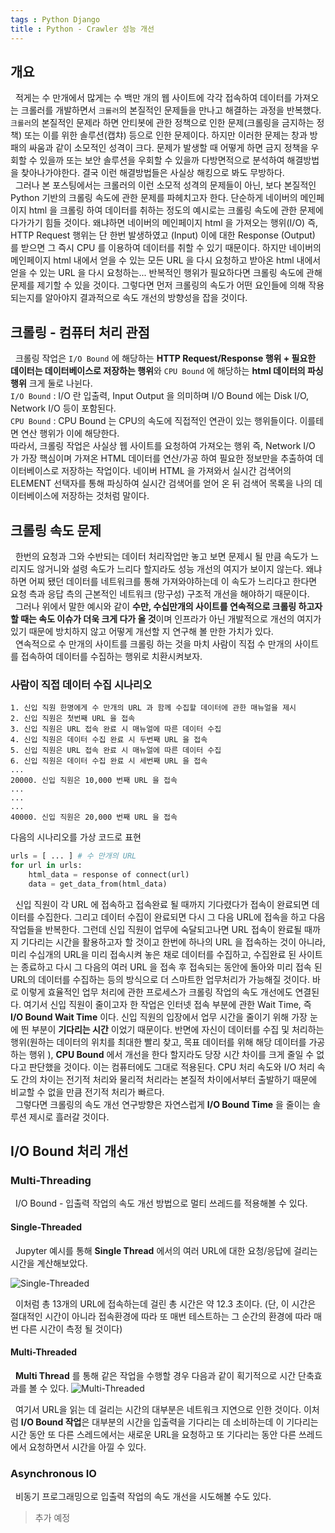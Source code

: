 ```yaml
---
tags : Python Django
title : Python - Crawler 성능 개선
---
```


## 개요
&nbsp; 적게는 수 만개에서 많게는 수 백만 개의 웹 사이트에 각각 접속하여 데이터를 가져오는 크롤러를 개발하면서 `크롤러`의 본질적인 문제들을 만나고 해결하는 과정을 반복했다. `크롤러`의 본질적인 문제라 하면 안티봇에 관한 정책으로 인한 문제(크롤링을 금지하는 정책) 또는 이를 위한 솔루션(캡챠) 등으로 인한 문제이다. 하지만 이러한 문제는 창과 방패의 싸움과 같이 소모적인 성격이 크다. 문제가 발생할 때 어떻게 하면 금지 정책을 우회할 수 있을까 또는 보안 솔루션을 우회할 수 있을까 다방면적으로 분석하여 해결방법을 찾아나가야한다. 결국 이런 해결방법들은 사실상 해킹으로 봐도 무방하다.              
&nbsp; 그러나 본 포스팅에서는 크롤러의 이런 소모적 성격의 문제들이 아닌, 보다 본질적인 Python 기반의 크롤링 속도에 관한 문제를 파헤치고자 한다. 단순하게 네이버의 메인페이지 html 을 크롤링 하여 데이터를 취하는 정도의 예시로는 크롤링 속도에 관한 문제에 다가가기 힘들 것이다. 왜냐하면 네이버의 메인페이지 html 을 가져오는 행위(I/O) 즉, HTTP Request 행위는 단 한번 발생하였고 (Input) 이에 대한 Response (Output) 를 받으면 그 즉시 CPU 를 이용하여 데이터를 취할 수 있기 때문이다. 하지만 네이버의 메인페이지 html 내에서 얻을 수 있는 모든 URL 을 다시 요청하고 받아온 html 내에서 얻을 수 있는 URL 을 다시 요청하는... 반복적인 행위가 필요하다면 크롤링 속도에 관해 문제를 제기할 수 있을 것이다. 그렇다면 먼저 크롤링의 속도가 어떤 요인들에 의해 작용되는지를 알아야지 결과적으로 속도 개선의 방향성을 잡을 것이다.         


## 크롤링 - 컴퓨터 처리 관점
&nbsp; 크롤링 작업은 `I/O Bound` 에 해당하는 **HTTP Request/Response 행위 + 필요한 데이터는 데이터베이스로 저장하는 행위**와 `CPU Bound` 에 해당하는 **html 데이터의 파싱행위** 크게 둘로 나뉜다.             
`I/O Bound` : I/O 란 입출력, Input Output 을 의미하며 I/O Bound 에는 Disk I/O, Network I/O 등이 포함된다.        
`CPU Bound` : CPU Bound 는 CPU의 속도에 직접적인 연관이 있는 행위들이다. 이를테면 연산 행위가 이에 해당한다.         
따라서, 크롤링 작업은 사실상 웹 사이트를 요청하여 가져오는 행위 즉, Network I/O 가 가장 핵심이며 가져온 HTML 데이터를 연산/가공 하여 필요한 정보만을 추출하여 데이터베이스로 저장하는 작업이다. 네이버 HTML 을 가져와서 실시간 검색어의 ELEMENT 선택자를 통해 파싱하여 실시간 검색어를 얻어 온 뒤 검색어 목록을 나의 데이터베이스에 저장하는 것처럼 말이다.      

## 크롤링 속도 문제
&nbsp; 한번의 요청과 그와 수반되는 데이터 처리작업만 놓고 보면 문제시 될 만큼 속도가 느리지도 않거니와 설령 속도가 느리다 할지라도 성능 개선의 여지가 보이지 않는다. 왜냐하면 어찌 됐던 데이터를 네트워크를 통해 가져와야하는데 이 속도가 느리다고 한다면 요청 측과 응답 측의 근본적인 네트워크 (망구성) 구조적 개선을 해야하기 때문이다.                
&nbsp; 그러나 위에서 말한 예시와 같이 **수만, 수십만개의 사이트를 연속적으로 크롤링 하고자 할 때는 속도 이슈가 더욱 크게 다가 올 것**이며 인프라가 아닌 개발적으로 개선의 여지가 있기 때문에 방치하지 않고 어떻게 개선할 지 연구해 볼 만한 가치가 있다.                
&nbsp; 연속적으로 수 만개의 사이트를 크롤링 하는 것을 마치 사람이 직접 수 만개의 사이트를 접속하여 데이터를 수집하는 행위로 치환시켜보자.
### 사람이 직접 데이터 수집 시나리오
```
1. 신입 직원 한명에게 수 만개의 URL 과 함께 수집할 데이터에 관한 매뉴얼을 제시
2. 신입 직원은 첫번째 URL 을 접속
3. 신입 직원은 URL 접속 완료 시 매뉴얼에 따른 데이터 수집
4. 신입 직원은 데이터 수집 완료 시 두번째 URL 을 접속
5. 신입 직원은 URL 접속 완료 시 매뉴얼에 따른 데이터 수집
6. 신입 직원은 데이터 수집 완료 시 세번째 URL 을 접속
...
20000. 신입 직원은 10,000 번째 URL 을 접속
...
...
...
40000. 신입 직원은 20,000 번째 URL 을 접속
```
다음의 시나리오를 가상 코드로 표현
``` python
urls = [ ... ] # 수 만개의 URL
for url in urls:
	html_data = response of connect(url)
	data = get_data_from(html_data)
```
&nbsp; 신입 직원이 각 URL 에 접속하고 접속완료 될 때까지 기다렸다가 접속이 완료되면 데이터를 수집한다. 그리고 데이터 수집이 완료되면 다시 그 다음 URL에 접속을 하고 다음 작업들을 반복한다. 그런데 신입 직원이 업무에 숙달되고나면 URL 접속이 완료될 때까지 기다리는 시간을 활용하고자 할 것이고 한번에 하나의 URL 을 접속하는 것이 아니라, 미리 수십개의 URL을 미리 접속시켜 놓은 채로 데이터를 수집하고, 수집완료 된 사이트는 종료하고 다시 그 다음의 여러 URL 을 접속 후 접속되는 동안에 돌아와 미리 접속 된 URL의 데이터를 수집하는 등의 방식으로 더 스마트한 업무처리가 가능해질 것이다. 바로 이렇게 효율적인 업무 처리에 관한 프로세스가 크롤링 작업의 속도 개선에도 연결된다. 여기서 신입 직원이 줄이고자 한 작업은 인터넷 접속 부분에 관한 Wait Time, 즉 **I/O Bound Wait Time** 이다. 신입 직원의 입장에서 업무 시간을 줄이기 위해 가장 눈에 띈 부분이 **기다리는 시간** 이었기 때문이다. 반면에 자신이 데이터를 수집 및 처리하는 행위(원하는 데이터의 위치를 최대한 빨리 찾고, 목표 데이터를 위해 해당 데이터를 가공하는 행위
), **CPU Bound** 에서 개선을 한다 할지라도 당장 시간 차이를 크게 줄일 수 없다고 판단했을 것이다. 이는 컴퓨터에도 그대로 적용된다. CPU 처리 속도와 I/O 처리 속도 간의 차이는 전기적 처리와 물리적 처리라는 본질적 차이에서부터 출발하기 때문에 비교할 수 없을 만큼 전기적 처리가 빠르다.          
&nbsp; 그렇다면 크롤링의 속도 개선 연구방향은 자연스럽게 **I/O Bound Time** 을 줄이는 솔루션 제시로 흘러갈 것이다.                

## I/O Bound 처리 개선
### Multi-Threading
&nbsp; I/O Bound - 입출력 작업의 속도 개선 방법으로 멀티 쓰레드를 적용해볼 수 있다.
#### Single-Threaded
&nbsp; Jupyter 예시를 통해 **Single Thread** 에서의 여러 URL에 대한 요청/응답에 걸리는 시간을 계산해보았다.                 
                                       

![Single-Threaded](https://user-images.githubusercontent.com/35215439/68351689-9017b500-0147-11ea-8503-8d24809cb7f9.PNG)       
          

&nbsp; 이처럼 총 13개의 URL에 접속하는데 걸린 총 시간은 약 12.3 초이다. (단, 이 시간은 절대적인 시간이 아니라 접속환경에 따라 또 매번 테스트하는 그 순간의 환경에 따라 매번 다른 시간이 측정 될 것이다)           
#### Multi-Threaded
&nbsp; **Multi Thread** 를 통해 같은 작업을 수행할 경우 다음과 같이 획기적으로 시간 단축효과를 볼 수 있다.
![Multi-Threaded](https://user-images.githubusercontent.com/35215439/68351555-2dbeb480-0147-11ea-8439-32674643fb76.PNG)       
          

&nbsp; 여기서 URL을 읽는 데 걸리는 시간의 대부분은 네트워크 지연으로 인한 것이다. 이처럼 **I/O Bound 작업**은 대부분의 시간을 입출력을 기다리는 데 소비하는데 이 기다리는 시간 동안 또 다른 스레드에서는 새로운 URL을 요청하고 또 기다리는 동안 다른 쓰레드에서 요청하면서 시간을 아낄 수 있다.         

### Asynchronous IO
&nbsp; 비동기 프로그래밍으로 입출력 작업의 속도 개선을 시도해볼 수도 있다.
> 추가 예정